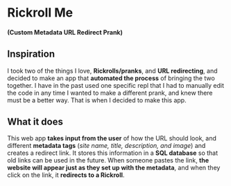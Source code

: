 # Rickroll Me
#### (Custom Metadata URL Redirect Prank)

## Inspiration
I took two of the things I love, **Rickrolls/pranks**, and **URL redirecting**, and decided to make an app that **automated the process** of bringing the two together. I have in the past used one specific repl that I had to manually edit the code in any time I wanted to make a different prank, and knew there must be a better way. That is when I decided to make this app.

## What it does
This web app **takes input from the user** of how the URL should look, and different **metadata tags** (*site name, title, description, and image*) and creates a redirect link. It stores this information in a **SQL database** so that old links can be used in the future. When someone pastes the link, **the website will appear just as they set up with the metadata**, and when they click on the link, it **redirects to a Rickroll**.